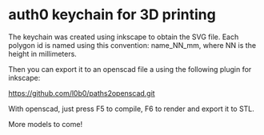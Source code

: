 # auth0 keychain for 3D printing

The keychain was created using inkscape to obtain the SVG file. Each polygon id is named using this convention: name_NN_mm, where NN is the height in millimeters.

Then you can export it to an openscad file a  using the following plugin for inkscape:

https://github.com/l0b0/paths2openscad.git

With openscad, just press F5 to compile, F6 to render and export it to STL.

More models to come!
